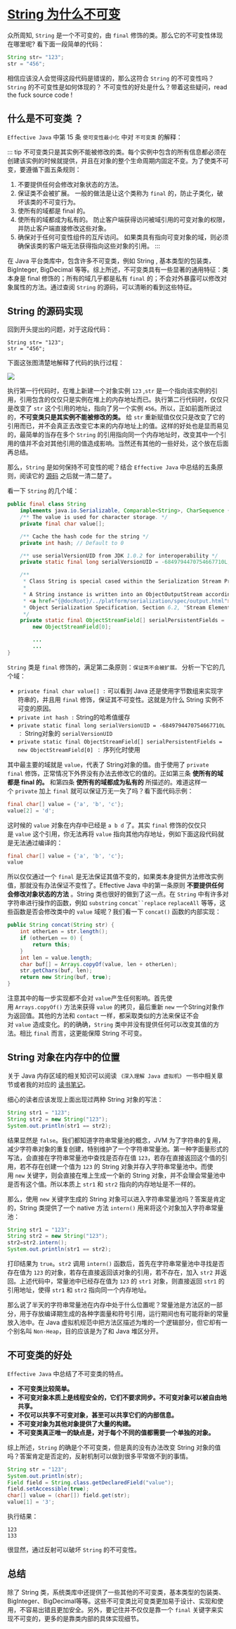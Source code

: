 # [String 为什么不可变](http://sunluyao.com/2017/09/28/why-string-final.html)

众所周知, `String` 是一个不可变的，由 `final` 修饰的类。那么它的不可变性体现在哪里呢? 看下面一段简单的代码：

```java
String str= "123";
str = "456";
```

相信应该没人会觉得这段代码是错误的，那么这符合 `String` 的不可变性吗？`String` 的不可变性是如何体现的？ 不可变性的好处是什么？带着这些疑问，read the fuck source code !

## 什么是不可变类 ？

`Effective Java` 中第 15 条 `使可变性最小化` 中对 `不可变类` 的解释：

::: tip
不可变类只是其实例不能被修改的类。每个实例中包含的所有信息都必须在创建该实例的时候就提供，并且在对象的整个生命周期内固定不变。为了使类不可变，要遵循下面五条规则：

1. 不要提供任何会修改对象状态的方法。
2. 保证类不会被扩展。 一般的做法是让这个类称为 `final` 的，防止子类化，破坏该类的不可变行为。
3. 使所有的域都是 final 的。
4. 使所有的域都成为私有的。 防止客户端获得访问被域引用的可变对象的权限，并防止客户端直接修改这些对象。
5. 确保对于任何可变性组件的互斥访问。 如果类具有指向可变对象的域，则必须确保该类的客户端无法获得指向这些对象的引用。
:::

在 Java 平台类库中，包含许多不可变类，例如 String , 基本类型的包装类，BigInteger, BigDecimal 等等。综上所述，不可变类具有一些显著的通用特征：类本身是 final 修饰的；所有的域几乎都是私有 `final` 的；不会对外暴露可以修改对象属性的方法。通过查阅 `String` 的源码，可以清晰的看到这些特征。

## String 的源码实现

回到开头提出的问题，对于这段代码：

```
String str= "123";
str = "456";
```

下面这张图清楚地解释了代码的执行过程：

![](./imgs/745191cc.png)

执行第一行代码时，在堆上新建一个对象实例 `123` ,`str` 是一个指向该实例的引用，引用包含的仅仅只是实例在堆上的内存地址而已。执行第二行代码时，仅仅只是改变了 `str` 这个引用的地址，指向了另一个实例 `456`。所以，正如前面所说过的，**不可变类只是其实例不能被修改的类。** 给 `str` 重新赋值仅仅只是改变了它的引用而已，并不会真正去改变它本来的内存地址上的值。这样的好处也是显而易见的，最简单的当存在多个 `String` 的引用指向同一个内存地址时，改变其中一个引用的值并不会对其他引用的值造成影响。当然还有其他的一些好处，这个放在后面再总结。

那么，`String` 是如何保持不可变性的呢？结合 `Effective Java` 中总结的五条原则，阅读它的 [源码](http://grepcode.com/file/repository.grepcode.com/java/root/jdk/openjdk/8-b132/java/lang/String.java?av=f) 之后就一清二楚了。

看一下 `String` 的几个域：

```java
public final class String
    implements java.io.Serializable, Comparable<String>, CharSequence {
    /** The value is used for character storage. */
    private final char value[];

    /** Cache the hash code for the string */
    private int hash; // Default to 0

    /** use serialVersionUID from JDK 1.0.2 for interoperability */
    private static final long serialVersionUID = -6849794470754667710L;

    /**
     * Class String is special cased within the Serialization Stream Protocol.
     *
     * A String instance is written into an ObjectOutputStream according to
     * <a href="{@docRoot}/../platform/serialization/spec/output.html">
     * Object Serialization Specification, Section 6.2, "Stream Elements"</a>
     */
    private static final ObjectStreamField[] serialPersistentFields =
        new ObjectStreamField[0];

        ...
        ...
}

```
`String` 类是 `final` 修饰的，满足第二条原则：`保证类不会被扩展。` 分析一下它的几个域：

* `private final char value[] :` 可以看到 Java 还是使用字节数组来实现字符串的，并且用 `final` 修饰，保证其不可变性。这就是为什么 String 实例不可变的原因。
* `private int hash :` String的哈希值缓存
* `private static final long serialVersionUID = -6849794470754667710L ：` String对象的 `serialVersionUID`
* `private static final ObjectStreamField[] serialPersistentFields = new ObjectStreamField[0] ：` 序列化时使用

其中最主要的域就是 `value`，代表了 String对象的值。由于使用了 `private final` 修饰，正常情况下外界没有办法去修改它的值的。正如第三条 **使所有的域都是 final 的。** 和第四条 **使所有的域都成为私有的** 所描述的。难道这样一个 `private` 加上 `final` 就可以保证万无一失了吗？看下面代码示例：

```java
final char[] value = {'a', 'b', 'c'};
value[2] = 'd';
```
这时候的 `value` 对象在内存中已经是 `a b d` 了。其实 `final` 修饰的仅仅只是 `value` 这个引用，你无法再将 `value` 指向其他内存地址，例如下面这段代码就是无法通过编译的：

```java
final char[] value = {'a', 'b', 'c'};
value
```

所以仅仅通过一个 `final` 是无法保证其值不变的，如果类本身提供方法修改实例值，那就没有办法保证不变性了。Effective Java 中的第一条原则 **不要提供任何会修改对象状态的方法** 。String 类也很好的做到了这一点。在 `String` 中有许多对字符串进行操作的函数，例如 `substring` `concat``replace` `replaceAll` 等等，这些函数是否会修改类中的 `value` 域呢？我们看一下 `concat()` 函数的内部实现：

```java
public String concat(String str) {
    int otherLen = str.length();
    if (otherLen == 0) {
        return this;
    }
    int len = value.length;
    char buf[] = Arrays.copyOf(value, len + otherLen);
    str.getChars(buf, len);
    return new String(buf, true);
}
```

注意其中的每一步实现都不会对 `value`产生任何影响。首先使用 `Arrays.copyOf()` 方法来获得 `value` 的拷贝，最后重新 `new` 一个String对象作为返回值。其他的方法和 `contact` 一样，都采取类似的方法来保证不会对 `value` 造成变化。的的确确，`String` 类中并没有提供任何可以改变其值的方法。相比 `final` 而言，这更能保障 String 不可变。

## String 对象在内存中的位置

关于 Java 内存区域的相关知识可以阅读 `《深入理解 Java 虚拟机》` 一书中相关章节或者我的对应的 [读书笔记](http://sunluyao.com/learning-note/2017/09/07/java-runtime-area/)。

细心的读者应该发现上面出现过两种 String 对象的写法：

```java
String str1 = "123";
String str2 = new String("123");
System.out.println(str1 == str2);
```

结果显然是 `false`。我们都知道字符串常量池的概念，JVM 为了字符串的复用，减少字符串对象的重复创建，特别维护了一个字符串常量池。第一种字面量形式的写法，会直接在字符串常量池中查找是否存在值 `123`，若存在直接返回这个值的引用，若不存在创建一个值为 `123` 的 String 对象并存入字符串常量池中。而使用 `new` 关键字，则会直接在堆上生成一个新的 String 对象，并不会理会常量池中是否有这个值。所以本质上 `str1` 和 `str2` 指向的内存地址是不一样的。

那么，使用 `new` 关键字生成的 String 对象可以进入字符串常量池吗？答案是肯定的，String 类提供了一个 native 方法 `intern()` 用来将这个对象加入字符串常量池：

```java
String str1 = "123";
String str2 = new String("123");
str2=str2.intern();
System.out.println(str1 == str2);
```

打印结果为 `true`。`str2` 调用 `intern()` 函数后，首先在字符串常量池中寻找是否存在值为 `123` 的对象，若存在直接返回该对象的引用，若不存在，加入 `str2` 并返回。上述代码中，常量池中已经存在值为 `123` 的 `str1` 对象，则直接返回 `str1` 的引用地址，使得 `str1` 和 `str2` 指向同一个内存地址。

那么说了半天的字符串常量池在内存中处于什么位置呢？常量池是方法区的一部分，用于存放编译期生成的各种字面量和符号引用，运行期间也有可能将新的常量放入池中。在 Java 虚拟机规范中把方法区描述为堆的一个逻辑部分，但它却有一个别名叫 `Non-Heap`，目的应该是为了和 Java 堆区分开。

## 不可变类的好处

`Effective Java` 中总结了不可变类的特点。

* **不可变类比较简单。**
* **不可变对象本质上是线程安全的，它们不要求同步。不可变对象可以被自由地共享。**
* **不仅可以共享不可变对象，甚至可以共享它们的内部信息。**
* **不可变对象为其他对象提供了大量的构建。**
* **不可变类真正唯一的缺点是，对于每个不同的值都需要一个单独的对象。**

综上所述，`String` 的确是个不可变类，但是真的没有办法改变 String 对象的值吗？答案肯定是否定的，反射机制可以做到很多平常做不到的事情。

```java
String str = "123";
System.out.println(str);
Field field = String.class.getDeclaredField("value");
field.setAccessible(true);
char[] value = (char[]) field.get(str);
value[1] = '3';
```

执行结果：

```
123
133
```

很显然，通过反射可以破坏 `String` 的不可变性。

## 总结

除了 String 类，系统类库中还提供了一些其他的不可变类，基本类型的包装类、BigInteger、BigDecimal等等。这些不可变类比可变类更加易于设计、实现和使用，不容易出错且更加安全。另外，要记住并不仅仅是靠一个 `final` 关键字来实现不可变的，更多的是靠类内部的具体实现细节。
